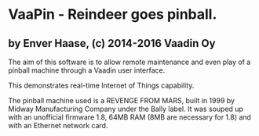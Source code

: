 
VaaPin - Reindeer goes pinball.
===============================
by Enver Haase, (c) 2014-2016 Vaadin Oy
---------------------------------------

The aim of this software is to allow remote maintenance
and even play of a pinball machine through a Vaadin user
interface.

This demonstrates real-time Internet of Things capability.

The pinball machine used is a REVENGE FROM MARS, built
in 1999 by Midway Manufacturing Company under the Bally label.
It was souped up with an unofficial firmware 1.8, 64MB RAM
(8MB are necessary for 1.8) and with an Ethernet network card.
